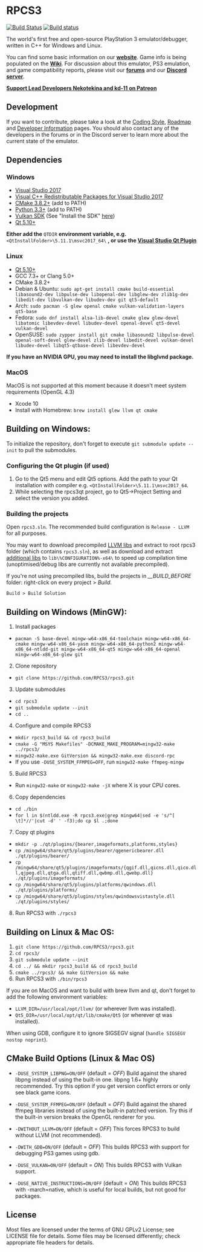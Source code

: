 RPCS3
=====

[![Build Status](https://travis-ci.org/RPCS3/rpcs3.svg?branch=master)](https://travis-ci.org/RPCS3/rpcs3)
[![Build status](https://ci.appveyor.com/api/projects/status/411c4clmiohtx7eo/branch/master?svg=true)](https://ci.appveyor.com/project/rpcs3/rpcs3/branch/master)

The world's first free and open-source PlayStation 3 emulator/debugger, written in C++ for Windows and Linux.

You can find some basic information on our [**website**](https://rpcs3.net/). Game info is being populated on the [**Wiki**](https://wiki.rpcs3.net/).
For discussion about this emulator, PS3 emulation, and game compatibility reports, please visit our [**forums**](https://forums.rpcs3.net) and our [**Discord server**](https://discord.me/RPCS3).

[**Support Lead Developers Nekotekina and kd-11 on Patreon**](https://www.patreon.com/Nekotekina)


## Development

If you want to contribute, please take a look at the [Coding Style](https://github.com/RPCS3/rpcs3/wiki/Coding-Style), [Roadmap](https://github.com/RPCS3/rpcs3/wiki/Roadmap) and [Developer Information](https://github.com/RPCS3/rpcs3/wiki/Developer-Information) pages. You should also contact any of the developers in the forums or in the Discord server to learn more about the current state of the emulator.


## Dependencies

### Windows
* [Visual Studio 2017](https://www.visualstudio.com/en/downloads/)
* [Visual C++ Redistributable Packages for Visual Studio 2017](https://go.microsoft.com/fwlink/?LinkId=746572)
* [CMake 3.8.2+](https://www.cmake.org/download/) (add to PATH)
* [Python 3.3+](https://www.python.org/downloads/) (add to PATH)
* [Vulkan SDK](https://vulkan.lunarg.com/sdk/home) (See "Install the SDK" [here](https://vulkan.lunarg.com/doc/sdk/latest/windows/getting_started.html))
* [Qt 5.10+](https://www.qt.io/download-open-source/)


**Either add the** `QTDIR` **environment variable, e.g.** `<QtInstallFolder>\5.11.1\msvc2017_64\` **, or use the [Visual Studio Qt Plugin](https://marketplace.visualstudio.com/items?itemName=TheQtCompany.QtVisualStudioTools2017)**

### Linux
* [Qt 5.10+](https://www.qt.io/download-open-source/)
* GCC 7.3+ or Clang 5.0+
* CMake 3.8.2+
* Debian & Ubuntu: `sudo apt-get install cmake build-essential libasound2-dev libpulse-dev libopenal-dev libglew-dev zlib1g-dev libedit-dev libvulkan-dev libudev-dev git qt5-default`
* Arch: `sudo pacman -S glew openal cmake vulkan-validation-layers qt5-base`
* Fedora: `sudo dnf install alsa-lib-devel cmake glew glew-devel libatomic libevdev-devel libudev-devel openal-devel qt5-devel vulkan-devel`
* OpenSUSE: `sudo zypper install git cmake libasound2 libpulse-devel openal-soft-devel glew-devel zlib-devel libedit-devel vulkan-devel libudev-devel libqt5-qtbase-devel libevdev-devel`

**If you have an NVIDIA GPU, you may need to install the libglvnd package.**

### MacOS
MacOS is not supported at this moment because it doesn't meet system requirements (OpenGL 4.3)
* Xcode 10
* Install with Homebrew: `brew install glew llvm qt cmake`


## Building on Windows:
To initialize the repository, don't forget to execute `git submodule update --init` to pull the submodules.

### Configuring the Qt plugin (if used)

1) Go to the Qt5 menu and edit Qt5 options. Add the path to your Qt installation with compiler e.g. `<QtInstallFolder>\5.11.1\msvc2017_64`.
2) While selecting the rpcs3qt project, go to Qt5->Project Setting and select the version you added.

### Building the projects

Open `rpcs3.sln`. The recommended build configuration is `Release - LLVM` for all purposes.

You may want to download precompiled [LLVM libs](https://github.com/RPCS3/llvm/releases/download/continuous-master/llvmlibs.7z) and extract to root rpcs3 folder (which contains `rpcs3.sln`), as well as download and extract [additional libs](https://drive.google.com/uc?export=download&id=1A2eOMmCO714i0U7J0qI4aEMKnuWl8l_R) to `lib\%CONFIGURATION%-x64\` to speed up compilation time (unoptimised/debug libs are currently not available precompiled).

If you're not using precompiled libs, build the projects in *__BUILD_BEFORE* folder: right-click on every project > *Build*.


`Build > Build Solution`


## Building on Windows (MinGW):

1) Install packages
- `pacman -S base-devel mingw-w64-x86_64-toolchain mingw-w64-x86_64-cmake mingw-w64-x86_64-yasm mingw-w64-x86_64-python2 mingw-w64-x86_64-ntldd-git mingw-w64-x86_64-qt5 mingw-w64-x86_64-openal mingw-w64-x86_64-glew git`
2) Clone repository
- `git clone https://github.com/RPCS3/rpcs3.git`
3) Update submodules
- `cd rpcs3`
- `git submodule update --init`
- `cd ..`
4) Configure and compile RPCS3
- `mkdir rpcs3_build && cd rpcs3_build`
- `cmake -G "MSYS Makefiles" -DCMAKE_MAKE_PROGRAM=mingw32-make ../rpcs3/`
- `mingw32-make.exe GitVersion && mingw32-make.exe discord-rpc`
- If you use ```-DUSE_SYSTEM_FFMPEG=OFF```, run `mingw32-make ffmpeg-mingw`
5) Build RPCS3
- Run `mingw32-make` or `mingw32-make -jX` where X is your CPU cores.
6) Copy dependencies
- `cd ./bin`
- `for l in $(ntldd.exe -R rpcs3.exe|grep mingw64|sed -e 's/^[ \t]*//'|cut -d' ' -f3);do cp $l .;done`
7) Copy qt plugins
- `mkdir -p ./qt/plugins/{bearer,imageformats,platforms,styles}`
- `cp /mingw64/share/qt5/plugins/bearer/qgenericbearer.dll ./qt/plugins/bearer/`
- `cp /mingw64/share/qt5/plugins/imageformats/{qgif.dll,qicns.dll,qico.dll,qjpeg.dll,qtga.dll,qtiff.dll,qwbmp.dll,qwebp.dll} ./qt/plugins/imageformats/`
- `cp /mingw64/share/qt5/plugins/platforms/qwindows.dll ./qt/plugins/platforms/`
- `cp /mingw64/share/qt5/plugins/styles/qwindowsvistastyle.dll ./qt/plugins/styles/`
8) Run RPCS3 with `./rpcs3`


## Building on Linux & Mac OS:

1) `git clone https://github.com/RPCS3/rpcs3.git`
2) `cd rpcs3/`
3) `git submodule update --init`
4) `cd ../ && mkdir rpcs3_build && cd rpcs3_build`
4) `cmake ../rpcs3/ && make GitVersion && make`
5) Run RPCS3 with `./bin/rpcs3`

If you are on MacOS and want to build with brew llvm and qt, don't forget to add the following environment variables:

 * `LLVM_DIR=/usr/local/opt/llvm/` (or wherever llvm was installed).
 * `Qt5_DIR=/usr/local/opt/qt/lib/cmake/Qt5` (or wherever qt was installed).

When using GDB, configure it to ignore SIGSEGV signal (`handle SIGSEGV nostop noprint`).


## CMake Build Options (Linux & Mac OS)

- ```-DUSE_SYSTEM_LIBPNG=ON/OFF``` (default = *OFF*)
Build against the shared libpng instead of using the built-in one. libpng 1.6+ highly recommended. Try this option if you get version conflict errors or only see black game icons.

- ```-DUSE_SYSTEM_FFMPEG=ON/OFF``` (default = *OFF*)
Build against the shared ffmpeg libraries instead of using the built-in patched version. Try this if the built-in version breaks the OpenGL renderer for you.

- ```-DWITHOUT_LLVM=ON/OFF``` (default = *OFF*)
This forces RPCS3 to build without LLVM (not recommended).

- ```-DWITH_GDB=ON/OFF``` (default = *OFF*)
This builds RPCS3 with support for debugging PS3 games using gdb.

- ```-DUSE_VULKAN=ON/OFF``` (default = *ON*)
This builds RPCS3 with Vulkan support.

- ```-DUSE_NATIVE_INSTRUCTIONS=ON/OFF``` (default = *ON*)
This builds RPCS3 with -march=native, which is useful for local builds, but not good for packages.

## License

Most files are licensed under the terms of GNU GPLv2 License; see LICENSE file for details. Some files may be licensed differently; check appropriate file headers for details.
